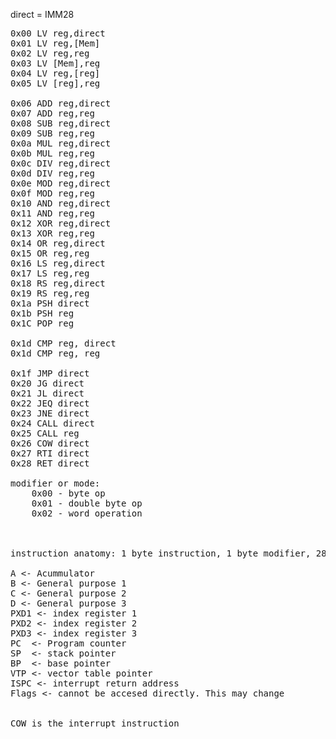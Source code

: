 direct = IMM28
<pre>
0x00 LV reg,direct
0x01 LV reg,[Mem]
0x02 LV reg,reg
0x03 LV [Mem],reg
0x04 LV reg,[reg]
0x05 LV [reg],reg

0x06 ADD reg,direct
0x07 ADD reg,reg
0x08 SUB reg,direct
0x09 SUB reg,reg
0x0a MUL reg,direct
0x0b MUL reg,reg
0x0c DIV reg,direct
0x0d DIV reg,reg
0x0e MOD reg,direct
0x0f MOD reg,reg
0x10 AND reg,direct
0x11 AND reg,reg
0x12 XOR reg,direct
0x13 XOR reg,reg
0x14 OR reg,direct
0x15 OR reg,reg
0x16 LS reg,direct
0x17 LS reg,reg
0x18 RS reg,direct
0x19 RS reg,reg
0x1a PSH direct
0x1b PSH reg
0x1C POP reg

0x1d CMP reg, direct
0x1d CMP reg, reg

0x1f JMP direct
0x20 JG direct
0x21 JL direct
0x22 JEQ direct
0x23 JNE direct
0x24 CALL direct
0x25 CALL reg
0x26 COW direct
0x27 RTI direct
0x28 RET direct

modifier or mode:
    0x00 - byte op
    0x01 - double byte op
    0x02 - word operation 



instruction anatomy: 1 byte instruction, 1 byte modifier, 28 bit operand, 28 bit operand <- 72 bit instructions

A <- Acummulator
B <- General purpose 1 
C <- General purpose 2
D <- General purpose 3
PXD1 <- index register 1
PXD2 <- index register 2
PXD3 <- index register 3
PC  <- Program counter
SP  <- stack pointer
BP  <- base pointer
VTP <- vector table pointer
ISPC <- interrupt return address
Flags <- cannot be accesed directly. This may change


COW is the interrupt instruction

</pre>


